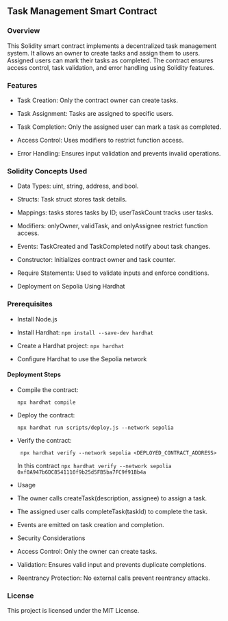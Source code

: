## Task Management Smart Contract

### Overview

This Solidity smart contract implements a decentralized task management system. It allows an owner to create tasks and assign them to users. Assigned users can mark their tasks as completed. The contract ensures access control, task validation, and error handling using Solidity features.

### Features

 - Task Creation: Only the contract owner can create tasks.

 - Task Assignment: Tasks are assigned to specific users.

 - Task Completion: Only the assigned user can mark a task as completed.

 - Access Control: Uses modifiers to restrict function access.

 - Error Handling: Ensures input validation and prevents invalid operations.

### Solidity Concepts Used

 - Data Types: uint, string, address, and bool.

 - Structs: Task struct stores task details.

 - Mappings: tasks stores tasks by ID; userTaskCount tracks user tasks.

 - Modifiers: onlyOwner, validTask, and onlyAssignee restrict function access.

 - Events: TaskCreated and TaskCompleted notify about task changes.

 - Constructor: Initializes contract owner and task counter.

 - Require Statements: Used to validate inputs and enforce conditions.

 - Deployment on Sepolia Using Hardhat

### Prerequisites

 - Install Node.js

 - Install Hardhat: ``` npm install --save-dev hardhat ```

 - Create a Hardhat project: `` npx hardhat ``

 - Configure Hardhat to use the Sepolia network

#### Deployment Steps

 - Compile the contract:

    ``` npx hardhat compile ```

- Deploy the contract:

    ``` npx hardhat run scripts/deploy.js --network sepolia ```

 - Verify the contract:

    ``` npx hardhat verify --network sepolia <DEPLOYED_CONTRACT_ADDRESS>```

    In this contract
    ``` npx hardhat verify --network sepolia 0xf0A947b6DC8541110f9b25d5FB5ba7FC9f91Bb4a ```


 - Usage

 - The owner calls createTask(description, assignee) to assign a task.

 - The assigned user calls completeTask(taskId) to complete the task.

 - Events are emitted on task creation and completion.

 - Security Considerations

 - Access Control: Only the owner can create tasks.

 - Validation: Ensures valid input and prevents duplicate completions.

 - Reentrancy Protection: No external calls prevent reentrancy attacks.

### License

This project is licensed under the MIT License.

